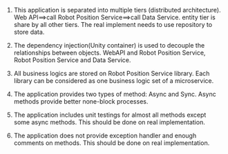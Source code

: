 1. This application is separated into multiple tiers (distributed architecture).  Web API==>call Robot Position Service==>call Data Service. entity tier is share by all other tiers. The real implement needs to use repository to store data. 

2. The dependency injection(Unity container) is used to decouple the relationships between objects. WebAPI and Robot Position Service, Robot Position Service and Data Service.

3. All business logics are stored on Robot Position Service library. Each library can be considered as one business logic set of a microservice.

4. The application provides two types of method: Async and Sync. Async methods provide better none-block processes.

5. The application includes unit testings for almost all methods except some async methods. This should be done on real implementation.

6. The application does not provide exception handler and enough comments on methods. This should be done on real implementation.
